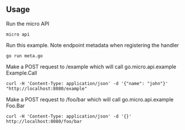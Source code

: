 ## Usage

Run the micro API

```
micro api
```

Run this example. Note endpoint metadata when registering the handler

```
go run meta.go
```

Make a POST request to /example which will call go.micro.api.example Example.Call

```
curl -H 'Content-Type: application/json' -d '{"name": "john"}' "http://localhost:8080/example"
```

Make a POST request to /foo/bar which will call go.micro.api.example Foo.Bar

```
curl -H 'Content-Type: application/json' -d '{}' http://localhost:8080/foo/bar